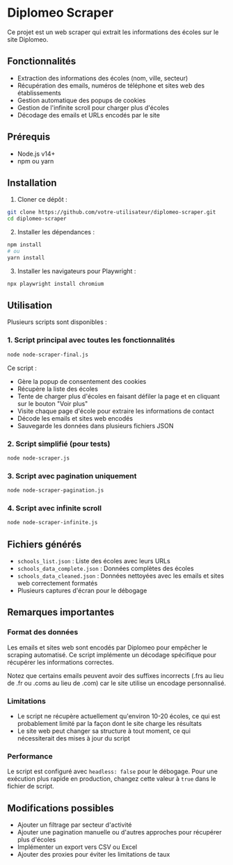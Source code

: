 # Diplomeo Scraper

Ce projet est un web scraper qui extrait les informations des écoles sur le site Diplomeo.

## Fonctionnalités

- Extraction des informations des écoles (nom, ville, secteur)
- Récupération des emails, numéros de téléphone et sites web des établissements
- Gestion automatique des popups de cookies
- Gestion de l'infinite scroll pour charger plus d'écoles
- Décodage des emails et URLs encodés par le site

## Prérequis

- Node.js v14+ 
- npm ou yarn

## Installation

1. Cloner ce dépôt :
```bash
git clone https://github.com/votre-utilisateur/diplomeo-scraper.git
cd diplomeo-scraper
```

2. Installer les dépendances :
```bash
npm install
# ou
yarn install
```

3. Installer les navigateurs pour Playwright :
```bash
npx playwright install chromium
```

## Utilisation

Plusieurs scripts sont disponibles :

### 1. Script principal avec toutes les fonctionnalités

```bash
node node-scraper-final.js
```

Ce script :
- Gère la popup de consentement des cookies
- Récupère la liste des écoles
- Tente de charger plus d'écoles en faisant défiler la page et en cliquant sur le bouton "Voir plus"
- Visite chaque page d'école pour extraire les informations de contact
- Décode les emails et sites web encodés
- Sauvegarde les données dans plusieurs fichiers JSON

### 2. Script simplifié (pour tests)

```bash
node node-scraper.js
```

### 3. Script avec pagination uniquement

```bash
node node-scraper-pagination.js
```

### 4. Script avec infinite scroll

```bash
node node-scraper-infinite.js
```

## Fichiers générés

- `schools_list.json` : Liste des écoles avec leurs URLs
- `schools_data_complete.json` : Données complètes des écoles
- `schools_data_cleaned.json` : Données nettoyées avec les emails et sites web correctement formatés
- Plusieurs captures d'écran pour le débogage

## Remarques importantes

### Format des données

Les emails et sites web sont encodés par Diplomeo pour empêcher le scraping automatisé. Ce script implémente un décodage spécifique pour récupérer les informations correctes.

Notez que certains emails peuvent avoir des suffixes incorrects (.frs au lieu de .fr ou .coms au lieu de .com) car le site utilise un encodage personnalisé.

### Limitations

- Le script ne récupère actuellement qu'environ 10-20 écoles, ce qui est probablement limité par la façon dont le site charge les résultats
- Le site web peut changer sa structure à tout moment, ce qui nécessiterait des mises à jour du script

### Performance

Le script est configuré avec `headless: false` pour le débogage. Pour une exécution plus rapide en production, changez cette valeur à `true` dans le fichier de script.

## Modifications possibles

- Ajouter un filtrage par secteur d'activité
- Ajouter une pagination manuelle ou d'autres approches pour récupérer plus d'écoles
- Implémenter un export vers CSV ou Excel
- Ajouter des proxies pour éviter les limitations de taux 